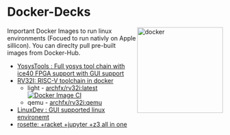 # Docker-Decks

<img src="https://cdn.freebiesupply.com/logos/large/2x/docker-logo-png-transparent.png" alt="docker" width="200" align="right">
Important Docker Images to run linux environments (Focued to run nativly on Apple sillicon). You can direclty pull pre-built images from Docker-Hub.

<!-- [![dockeri.co](https://dockerico.blankenship.io/image/archfx/yosystools)](https://hub.docker.com/r/archfx/yosystools) -->
* [YosysTools : Full yosys tool chain with ice40 FPGA support with GUI support](https://github.com/Archfx/docker-decks/tree/master/YosysTools)
* [RV32I: RISC-V toolchain in docker](https://github.com/Archfx/docker-decks/tree/master/RV32I)
    - light - [archfx/rv32i:latest](https://hub.docker.com/repository/docker/archfx/rv32i/general)[![Docker Image CI](https://github.com/Archfx/docker-decks/actions/workflows/docker-image-rv32i.yml/badge.svg)](https://github.com/Archfx/docker-decks/actions/workflows/docker-image-rv32i.yml)
    - qemu - [archfx/rv32i:qemu](https://hub.docker.com/repository/docker/archfx/rv32i/general)
* [LinuxDev : GUI supported linux environemt](https://github.com/Archfx/docker-decks/tree/master/LinuxDev)
* [rosette: +racket +jupyter +z3 all in one](https://github.com/Archfx/docker-decks/tree/master/rosette)

